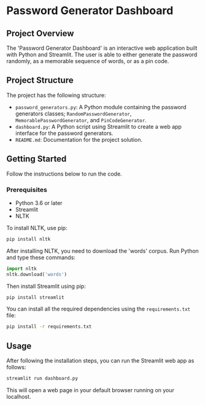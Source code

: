 # Password Generator Dashboard

## Project Overview
The 'Password Generator Dashboard' is an interactive web application built with Python and Streamlit. The user is able to either generate the password randomly, as a memorable sequence of words, or as a pin code.

## Project Structure
The project has the following structure:

- `password_generators.py`: A Python module containing the password generators classes; `RandomPasswordGenerator`, `MemorablePasswordGenerator`, and `PinCodeGenerator`.
- `dashboard.py`: A Python script using Streamlit to create a web app interface for the password generators.
- `README.md`: Documentation for the project solution.

## Getting Started

Follow the instructions below to run the code.

### Prerequisites

- Python 3.6 or later
- Streamlit
- NLTK

To install NLTK, use pip:

```bash
pip install nltk
```

After installing NLTK, you need to download the 'words' corpus. Run Python and type these commands:

```python
import nltk
nltk.download('words')
```

Then install Streamlit using pip:

```bash
pip install streamlit
```

You can install all the required dependencies using the `requirements.txt` file:

```bash
pip install -r requirements.txt
```

## Usage

After following the installation steps, you can run the Streamlit web app as follows:

```sh
streamlit run dashboard.py
```

This will open a web page in your default browser running on your localhost.
